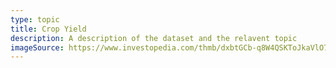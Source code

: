 ```yaml
---
type: topic
title: Crop Yield
description: A description of the dataset and the relavent topic
imageSource: https://www.investopedia.com/thmb/dxbtGCb-q8W4QSKToJkaVlO7Nek=/3100x2067/filters:no_upscale():max_bytes(150000):strip_icc()/harvest-164458970-505d26b04f134939a829746343346ec8.jpg
---
```


